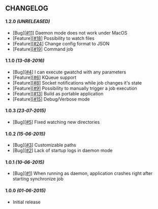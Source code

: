 ## CHANGELOG

#### **1.2.0** _(UNRELEASED)_
- [Bug][[#11](https://github.com/gorzechowski/gwatchd/issues/11)] Daemon mode does not work under MacOS
- [Feature][[#18](https://github.com/gorzechowski/gwatchd/issues/18)] Possibility to watch files
- [Feature][[#24](https://github.com/gorzechowski/gwatchd/issues/24)] Change config format to JSON
- [Feature][[#19](https://github.com/gorzechowski/gwatchd/issues/19)] Command job

#### **1.1.0** _(13-08-2016)_
- [Bug][[#4](https://github.com/gorzechowski/gwatchd/issues/4)] I can execute gwatchd with any parameters
- [Feature][[#6](https://github.com/gorzechowski/gwatchd/issues/6)] KQueue support
- [Feature][[#8](https://github.com/gorzechowski/gwatchd/issues/8)] Socket notifications while job changes it's state
- [Feature][[#9](https://github.com/gorzechowski/gwatchd/issues/9)] Possibility to manually trigger a job execution
- [Feature][[#13](https://github.com/gorzechowski/gwatchd/issues/13)] Build as portable application
- [Feature][[#15](https://github.com/gorzechowski/gwatchd/issues/15)] Debug/Verbose mode

#### **1.0.3** _(23-07-2015)_
- [Bug][[#5](https://github.com/gorzechowski/gwatchd/issues/5)] Fixed watching new directories

#### **1.0.2** _(15-06-2015)_
- [Bug][[#3](https://github.com/gorzechowski/gwatchd/issues/3)] Customizable paths
- [Bug][[#2](https://github.com/gorzechowski/gwatchd/issues/2)] Lack of startup logs in daemon mode

#### **1.0.1** _(10-06-2015)_
- [Bug][[#1](https://github.com/gorzechowski/gwatchd/issues/1)] When running as daemon, application crashes right after starting synchronize job

#### **1.0.0** _(01-06-2015)_
- Initial release 
